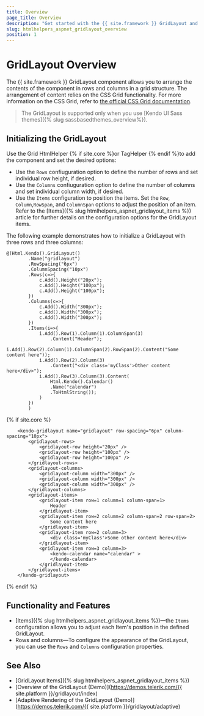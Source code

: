 ```yaml
---
title: Overview
page_title: Overview
description: "Get started with the {{ site.framework }} GridLayout and learn about its features and how to initialize the component."
slug: htmlhelpers_aspnet_gridlayout_overview
position: 1
---
```


# GridLayout Overview

The {{ site.framework }} GridLayout component allows you to arrange the contents of the component in rows and columns in a grid structure. The arrangement of content relies on the CSS Grid functionality. For more information on the CSS Grid, refer to [the official CSS Grid documentation](https://developer.mozilla.org/en-US/docs/Web/CSS/CSS_Grid_Layout).

> The GridLayout is supported only when you use [Kendo UI Sass themes]({% slug sassbasedthemes_overview%}).

## Initializing the GridLayout

Use the Grid HtmlHelper {% if site.core %}or TagHelper {% endif %}to add the component and set the desired options:

* Use the `Rows` confiuguration option to define the number of rows and set individual row height, if desired.
* Use the `Columns` confiuguration option to define the number of columns and set individual column width, if desired.
* Use the `Items` configuration to position the items. Set the `Row`, `Column`,`RowSpan`, and `ColumnSpan` options to adjust the position of an item. Refer to the [Items]({% slug htmlhelpers_aspnet_gridlayout_items %}) article for further details on the configuration options for the GridLayout items.

The following example demonstrates how to initialize a GridLayout with three rows and three columns:

```HtmlHelper
@(Html.Kendo().GridLayout()
        .Name("gridlayout")
        .RowSpacing("6px")
        .ColumnSpacing("10px")
        .Rows(c=>{
            c.Add().Height("20px");
            c.Add().Height("100px");
            c.Add().Height("100px");
        })
        .Columns(c=>{
            c.Add().Width("300px");
            c.Add().Width("300px");
            c.Add().Width("300px");
        })
        .Items(i=>{
            i.Add().Row(1).Column(1).ColumnSpan(3)
                .Content("Header");
            i.Add().Row(2).Column(1).ColumnSpan(2).RowSpan(2).Content("Some content here"));
            i.Add().Row(2).Column(3)
                .Content("<div class='myClass'>Other content here</div>");
            i.Add().Row(3).Column(3).Content(
                Html.Kendo().Calendar()
                .Name("calendar")
                .ToHtmlString());
            )
        })
        )
```
{% if site.core %}
```TagHelper
    <kendo-gridlayout name="gridlayout" row-spacing="6px" column-spacing="10px">
        <gridlayout-rows>
            <gridlayout-row height="20px" />
            <gridlayout-row height="100px" />
            <gridlayout-row height="100px" />
        </gridlayout-rows>
        <gridlayout-columns>
            <gridlayout-column width="300px" />
            <gridlayout-column width="300px" />
            <gridlayout-column width="300px" />
        </gridlayout-columns>
        <gridlayout-items>
            <gridlayout-item row=1 column=1 column-span=1>
                Header
            </gridlayout-item>
            <gridlayout-item row=2 column=2 column-span=2 row-span=2>
                Some content here
            </gridlayout-item>
            <gridlayout-item row=2 column=3>
                <div class='myClass'>Some other content here</div>
            </gridlayout-item>
            <gridlayout-item row=3 column=3>
                <kendo-calendar name="calendar" >
                </kendo-calendar>
            </gridlayout-item>
        </gridlayout-items>
    </kendo-gridlayout>
```
{% endif %}

## Functionality and Features

* [Items]({% slug htmlhelpers_aspnet_gridlayout_items %})—the `Items` configuration allows you to adjust each Item's position in the defined GridLayout.
* Rows and columns—To configure the appearance of the GridLayout, you can use the `Rows` and `Columns` configuration properties.

## See Also

* [GridLayout Items]({% slug htmlhelpers_aspnet_gridlayout_items %})
* [Overview of the GridLayout (Demo)](https://demos.telerik.com/{{ site.platform }}/gridlayout/index)
* [Adaptive Rendering of the GridLayout (Demo)](https://demos.telerik.com/{{ site.platform }}/gridlayout/adaptive)
